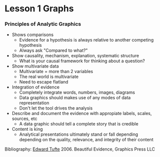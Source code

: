 # Lesson 1 Graphs
### Principles of Analytic Graphics

* Shows comparisons
	- Evidence for a hypothesis is always relative to another competing hypothesis
	- Always ask "Compared to what?"
* Show causality, mechanism, explanation, systematic structure
	- What is your causal framework for thinking about a question?
* Show multivariate data
	- Multivariate = more than 2 variables
	- The real world is multivariate
	- Need to escape flatland
* Integration of evidence
	- Completely integrate  words, numbers, images, diagrams
	- Data graphics should makes use of any modes of data representation
	- Don't let the tool drives the analysis
* Describe and document the evidence with appropiate labels, scales, sources, etc
	- A data graphic should tell a complete story that is credible
* Content is king 
	- Analytical presentations ultimately stand or fall depending depending on the quality, relevance, and integrity of their content

Bibliography: [Edward Tufte](http://www.edwardtufte.com) 2006. Beautiful Evidence, Graphics Press LLC